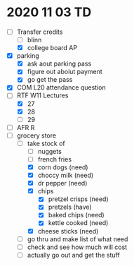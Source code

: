 # 2020 11 03 TD

- [ ] Transfer credits
  - [ ] blinn
  - [x] college board AP
- [x] parking
  - [x] ask aout parking pass
  - [x] figure out aboiut payment
  - [x] go get the pass
- [x] COM L20 attendance question
- [ ] RTF W11 Lectures
  - [x] 27
  - [x] 28
  - [ ] 29
- [ ] AFR R
- [ ] grocery store
  - [ ] take stock of
    - [ ] nuggets
    - [ ] french fries
    - [x] corn dogs (need)
    - [x] choccy milk (need)
    - [x] dr pepper (need)
    - [x] chips
      - [x] pretzel crisps (need)
      - [x] pretzels (have)
      - [x] baked chips (need)
      - [x] kettle cooked (need)
    - [x] cheese sticks (need)
  - [ ] go thru and make list of what need
  - [ ] check and see how much will cost
  - [ ] actually go out and get the stuff
